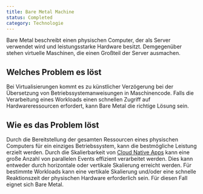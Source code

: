 ```yaml
---
title: Bare Metal Machine
status: Completed
category: Technologie
---
```


Bare Metal beschreibt einen physischen Computer, der als Server verwendet wird und leistungsstarke Hardware besitzt.
Demgegenüber stehen virtuelle Maschinen, die einen Großteil der Server ausmachen. 

## Welches Problem es löst

Bei Virtualisierungen kommt es zu künstlicher Verzögerung bei der Übersetzung von Betriebssystemanweisungen in Maschinencode. 
Falls die Verarbeitung eines Workloads einen schnellen Zugriff auf Hardwareressourcen erfordert, kann Bare Metal die richtige Lösung sein.

## Wie es das Problem löst

Durch die Bereitstellung der gesamten Ressourcen eines physischen Computers für ein einziges Betriebssystem, kann die bestmögliche Leistung erzielt werden. 
Durch die Skalierbarkeit von [Cloud Native Apps](/cloud-native-apps/) kann eine große Anzahl von parallelen Events effizient verarbeitet werden. 
Dies kann entweder durch horizontale oder vertikale Skalierung erreicht werden. 
Für bestimmte Workloads kann eine vertikale Skalierung und/oder eine schnelle Reaktionszeit der physischen Hardware erforderlich sein. 
Für diesen Fall eignet sich Bare Metal. 